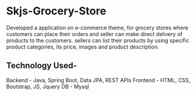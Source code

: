 # Skjs-Grocery-Store

Developed a application on e-commerce theme, for grocery stores where customers can place their orders and seller can
make direct delivery of products to the customers. sellers can list their products by using specific product categories,
its price, images and product description.

## Technology Used-
Backend - Java, Spring Boot, Data JPA, REST APIs
Frontend - HTML, CSS, Bootstrap, JS, Jquery
DB - Mysql
